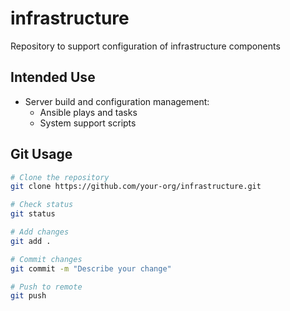 # infrastructure
Repository to support configuration of infrastructure components

## Intended Use
  - Server build and configuration management:
    - Ansible plays and tasks
    - System support scripts

## Git Usage

```bash
# Clone the repository
git clone https://github.com/your-org/infrastructure.git

# Check status
git status

# Add changes
git add .

# Commit changes
git commit -m "Describe your change"

# Push to remote
git push
```